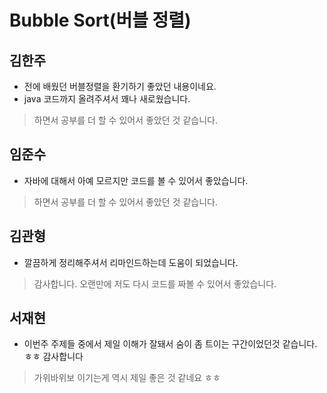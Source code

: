 # Bubble Sort(버블 정렬)

## 김한주
- 전에 배웠던 버블정렬을 환기하기 좋았던 내용이네요.
- java 코드까지 올려주셔서 꽤나 새로웠습니다.
> 하면서 공부를 더 할 수 있어서 좋았던 것 같습니다.

## 임준수
- 자바에 대해서 아예 모르지만 코드를 볼 수 있어서 좋았습니다.
> 하면서 공부를 더 할 수 있어서 좋았던 것 같습니다.


## 김관형
- 깔끔하게 정리해주셔서 리마인드하는데 도움이 되었습니다.
> 감사합니다. 오랜만에 저도 다시 코드를 짜볼 수 있어서 좋았습니다.

## 서재현
- 이번주 주제들 중에서 제일 이해가 잘돼서 숨이 좀 트이는 구간이었던것 같습니다. ㅎㅎ 감사합니다 
> 가위바위보 이기는게 역시 제일 좋은 것 같네요 ㅎㅎ
